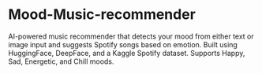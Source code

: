 # Mood-Music-recommender
AI-powered music recommender that detects your mood from either text or image input and suggests Spotify songs based on emotion. Built using HuggingFace, DeepFace, and a Kaggle Spotify dataset. Supports Happy, Sad, Energetic, and Chill moods.
